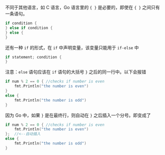 不同于其他语言，如 C 语言，Go 语言里的 `{ }` 是必要的，即使在 `{ }` 之间只有一条语句。
```go
if condition {  
} else if condition {
} else {
}
```
还有一种 `if` 的形式，在 `if` 中声明变量，该变量只能用于 `if-else` 中
```go
if statement; condition {  
}
```
注意：`else` 语句应该在 `if` 语句的大括号 `}` 之后的同一行中。以下会报错
```go
if num % 2 == 0 { //checks if number is even
    fmt.Println("the number is even") 
}  
else {
    fmt.Println("the number is odd")
}
```
因为 Go 中，如果 `}` 是在最终行，则自动在 `}` 之后插入一个分号。即变成了
```go
if num % 2 == 0 { //checks if number is even
    fmt.Println("the number is even") 
};  //<--自动插入  
else {
    fmt.Println("the number is odd")
}
```

